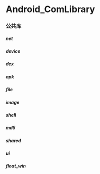 # Android_ComLibrary
### 公共库<br>
##### net<br>
##### device<br>
##### dex<br>
##### apk<br>
##### file<br>
##### image<br>
##### shell<br>
##### md5<br>
##### shared<br>
##### ui<br>
##### float_win<br>
